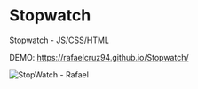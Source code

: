 # Stopwatch
Stopwatch - JS/CSS/HTML

DEMO: https://rafaelcruz94.github.io/Stopwatch/

![StopWatch - Rafael](https://user-images.githubusercontent.com/84050601/129502168-7dfee2b1-06a9-4dbe-8e62-099c1d62b2d7.gif)

